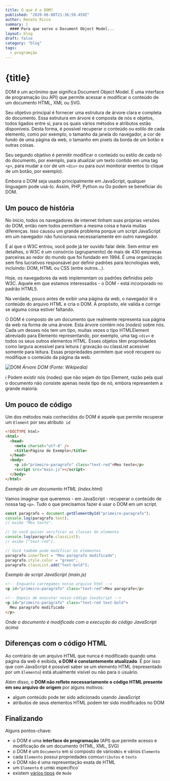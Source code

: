 ```yaml
---
title: O que é o DOM?
published: "2020-06-08T21:36:59.459Z"
author: Renato Ricco
summary: |
  #### Para que serve o Document Object Model...
layout: blog
draft: false
category: "blog"
tags:
  - programção
---
```


# {title}

DOM é um acrônimo que significa Document Object Model. É uma interface de programação (ou API) que permite acessar e modificar o conteúdo de um documento HTML, XML ou SVG.

Seu objetivo principal é fornecer uma estrutura de árvore clara e completa do documento. Essa estrutura em árvore é composta de nós e objetos, todos ligados entre si, para os quais vários métodos e atributos estão disponíveis. Desta forma, é possível recuperar o conteúdo ou estilo de cada elemento, como por exemplo, o tamanho da janela do navegador, a cor de fundo de uma página da web, o tamanho em pixels da borda de um botão e outras coisas.

Seu segundo objetivo é permitir modificar o conteúdo ou estilo de cada nó do documento, por exemplo, para atualizar um texto contido em uma tag `<p>`, para mudar a cor de um `<div>` ou para ouvi monitorar eventos (o clique de um botão, por exemplo).

Embora o DOM seja usado principalmente em JavaScript, qualquer linguagem pode usá-lo. Assim, PHP, Python ou Go podem se beneficiar do DOM.

## Um pouco de história

No início, todos os navegadores de internet tinham suas próprias versões do DOM, então nem todos permitiam a mesma coisa e havia muitas diferenças. Isso causou um grande problema porque um script JavaScript em um navegador não funcionava necessariamente em outro navegador.

É aí que o W3C entrou, você pode já ter ouvido falar dele. Sem entrar em detalhes, o W3C é um consórcio (agrupamento) de mais de 430 empresas parceiras ao redor do mundo que foi fundado em 1994. É uma organização sem fins lucrativos responsável por definir padrões para tecnologias web, incluindo: DOM, HTML ou CSS (entre outros...).

Hoje, os navegadores da web implementam os padrões definidos pelo W3C. Aquele em que estamos interessados - o DOM - está incorporado no padrão HTML5.

Na verdade, pouco antes de exibir uma página da web, o navegador lê o conteúdo do arquivo HTML e cria o DOM. A propósito, ele valida e corrige se alguma coisa estiver faltando.

O DOM é composto de um documento que realmente representa sua página da web na forma de uma árvore. Esta árvore contém nós (_nodes_) sobre nós. Cada um desses nós tem um tipo, muitas vezes o tipo HTMLElement abreviado para Elemento representando, por exemplo, uma tag `<div>` e todos os seus outros elementos HTML. Esses objetos têm propriedades como largura acessível para leitura / gravação ou classList acessível somente para leitura. Essas propriedades permitem que você recupere ou modifique o conteúdo da página da web.

![DOM](https://cdn.hashnode.com/res/hashnode/image/upload/v1599512431733/UzBiOCd06.png?auto=format&q=60)
_Árvore DOM (Fonte: Wikipedia)_

ℹ️ Podem existir nós (nodes) que não sejam do tipo Element, razão pela qual o documento não consiste apenas neste tipo de nó, embora representem a grande maioria.

## Um pouco de código

Um dos métodos mais conhecidos do DOM é aquele que permite recuperar um `Element` por seu atributo` id`

```html
<!DOCTYPE html>
<html>
  <head>
    <meta charset="utf-8" />
    <title>Página de Exemplo</title>
  </head>
  <body>
    <p id="primeiro-paragrafo" class="text-red">Meu texto</p>
    <script src="main.js"></script>
  </body>
</html>
```
_Exemplo de um documento HTML (index.html)_

Vamos imaginar que queremos - em JavaScript - recuperar o conteúdo de nossa tag `<p>`. Tudo o que precisamos fazer é usar o DOM em um script.

```js
const paragrafo = document.getElementById("primeiro-paragrafo");
console.log(paragrafo.text);
// exibe "Meu texto".

// Se você quiser verificar as classes do elemento
console.log(paragrafo.classList);
// exibe ["text-red"].

// Você também pode modificar os elementos
paragrafo.innerText = "Meu paragrafo modificado";
paragrafo.style.color = "green";
paragrafo.classList.add("text-bold");
```
_Exemplo de script JavaScript (main.js)_

```html
<!-- Enquanto carregamos nosso arquivo html -->
<p id="primeiro-paragrafo" class="text-red">Meu paragrafo</p>

<!-- Depois de executar nosso código JavaScript -->
<p id="primeiro-paragrafo" class="text-red text-bold">
  Meu paragrafo modificado
</p>
```
_Onde o documento é modificado com a execução do código JavaScript acima_

## Diferenças com o código HTML

Ao contrário de um arquivo HTML que nunca é modificado quando uma página da web é exibida, **o DOM é constantemente atualizado**. É por isso que com JavaScript é possível saber se um elemento HTML (representado por um `Elemento`) está atualmente visível ou não para o usuário.

Além disso, o **DOM não reflete necessariamente o código HTML presente em seu arquivo de origem** por alguns motivos:

- algum conteúdo pode ter sido adicionado usando JavaScript
- atributos de seus elementos HTML podem ter sido modificados no DOM

## Finalizando

Alguns pontos-chave:

- o DOM é uma **interface de programação** (API) que permite acesso e modificação de um documento (HTML, XML, SVG)
- o DOM é um `Documento` em si composto de vários`Nós` e vários `Elemento`
- cada `Elemento` possui propriedades como`atributos` e `texto`
- o DOM não é uma representação exata de HTML
- um `Elemento` é um`Nó` específico`
- existem [vários tipos](https://developer.mozilla.org/pt-br/docs/Web/API/Node) de `Node`
